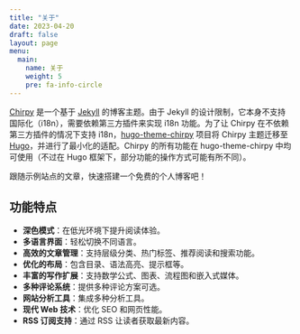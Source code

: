 ```yaml
---
title: "关于"
date: 2023-04-20
draft: false
layout: page
menu:
  main:
    name: 关于
    weight: 5
    pre: fa-info-circle
---
```


[Chirpy](https://github.com/cotes2020/jekyll-theme-chirpy) 是一个基于 [Jekyll](https://jekyllrb.com/) 的博客主题。由于 Jekyll 的设计限制，它本身不支持国际化（i18n），需要依赖第三方插件来实现 i18n 功能。为了让 Chirpy 在不依赖第三方插件的情况下支持 i18n，[hugo-theme-chirpy](https://github.com/geekifan/hugo-theme-chirpy) 项目将 Chirpy 主题迁移至 [Hugo](https://gohugo.io/)，并进行了最小化的适配。Chirpy 的所有功能在 hugo-theme-chirpy 中均可使用（不过在 Hugo 框架下，部分功能的操作方式可能有所不同）。

跟随示例站点的文章，快速搭建一个免费的个人博客吧！
## 功能特点

- **深色模式**：在低光环境下提升阅读体验。
- **多语言界面**：轻松切换不同语言。
- **高效的文章管理**：支持层级分类、热门标签、推荐阅读和搜索功能。
- **优化的布局**：包含目录、语法高亮、提示框等。
- **丰富的写作扩展**：支持数学公式、图表、流程图和嵌入式媒体。
- **多种评论系统**：提供多种评论方案可选。
- **网站分析工具**：集成多种分析工具。
- **现代 Web 技术**：优化 SEO 和网页性能。
- **RSS 订阅支持**：通过 RSS 让读者获取最新内容。

